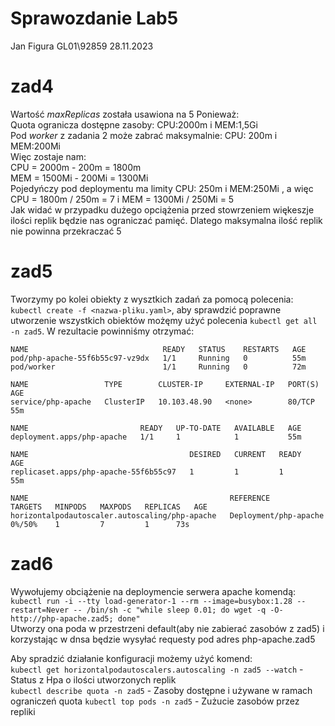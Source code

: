 # Sprawozdanie Lab5
Jan Figura GL01\92859 28.11.2023

# zad4
Wartość *maxReplicas* została usawiona na 5 Ponieważ:\
Quota ogranicza dostępne zasoby: CPU:2000m i MEM:1,5Gi\
Pod *worker* z zadania 2 może zabrać maksymalnie: CPU: 200m i MEM:200Mi\
Więc zostaje nam:\
CPU = 2000m - 200m = 1800m\
MEM = 1500Mi - 200Mi = 1300Mi\
Pojedyńczy pod deploymentu ma limity CPU: 250m i MEM:250Mi , a więc CPU = 1800m / 250m = 7 i MEM = 1300Mi / 250Mi = 5\
Jak widać w przypadku dużego opciążenia przed stowrzeniem więkeszje ilości replik będzie nas ograniczać pamięć. Dlatego maksymalna ilość replik nie powinna przekraczać 5 

# zad5
Tworzymy po kolei obiekty z wysztkich zadań za pomocą polecenia: `kubectl create -f <nazwa-pliku.yaml>`, aby sprawdzić poprawne utworzenie wszystkich obiektów możęmy użyć polecenia `kubectl get all -n zad5`. W rezultacie powinniśmy otrzymać:
```
NAME                              READY   STATUS    RESTARTS   AGE
pod/php-apache-55f6b55c97-vz9dx   1/1     Running   0          55m
pod/worker                        1/1     Running   0          72m

NAME                 TYPE        CLUSTER-IP     EXTERNAL-IP   PORT(S)   AGE
service/php-apache   ClusterIP   10.103.48.90   <none>        80/TCP    55m

NAME                         READY   UP-TO-DATE   AVAILABLE   AGE
deployment.apps/php-apache   1/1     1            1           55m

NAME                                    DESIRED   CURRENT   READY   AGE
replicaset.apps/php-apache-55f6b55c97   1         1         1       55m

NAME                                             REFERENCE               TARGETS   MINPODS   MAXPODS   REPLICAS   AGE
horizontalpodautoscaler.autoscaling/php-apache   Deployment/php-apache   0%/50%    1         7         1  	  73s
```
# zad6
Wywołujemy obciążenie na deploymencie serwera apache komendą:\
`kubectl run -i --tty load-generator-1 --rm --image=busybox:1.28 --restart=Never -- /bin/sh -c "while sleep 0.01; do wget -q -O- http://php-apache.zad5; done"`\
Utworzy ona poda w przestrzeni default(aby nie zabierać zasobów z zad5) i korzystając w dnsa będzie wysyłać requesty pod adres php-apache.zad5

Aby spradzić działanie konfiguracji możemy użyć komend:\
`kubectl get horizontalpodautoscalers.autoscaling -n zad5 --watch` - Status z Hpa o ilości utworzonych replik\
`kubectl describe quota -n zad5` - Zasoby dostępne i używane w ramach ograniczeń quota
`kubectl top pods -n zad5` - Zużucie zasobów przez repliki

